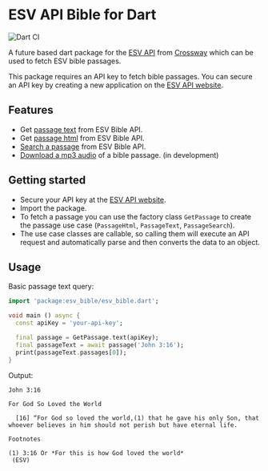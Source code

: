 # ESV API Bible for Dart

![Dart CI](https://github.com/arielmagbanua/esv_bible/actions/workflows/ci.yml/badge.svg)

A future based dart package for the [ESV API](https://api.esv.org/) from [Crossway](https://www.crossway.org/)
which can be used to fetch ESV bible passages.

This package requires an API key to fetch bible passages. You can secure an API key by creating a new application on the [ESV API website](https://api.esv.org/).

## Features
* Get [passage text](https://api.esv.org/docs/passage-text/) from ESV Bible API.
* Get [passage html](https://api.esv.org/docs/passage-html/) from ESV Bible API.
* [Search a passage](https://api.esv.org/docs/passage-search/) from ESV Bible API.
* [Download a mp3 audio](https://api.esv.org/docs/passage-audio/) of a bible passage. (in development)

## Getting started

* Secure your API key at the [ESV API website](https://api.esv.org/).
* Import the package.
* To fetch a passage you can use the factory class `GetPassage` to create the passage use case (`PassageHtml`, `PassageText`, `PassageSearch`).
* The use case classes are callable, so calling them will execute an API request and automatically parse and then converts the data to an object.

## Usage

Basic passage text query:
```dart
import 'package:esv_bible/esv_bible.dart';

void main () async {
  const apiKey = 'your-api-key';

  final passage = GetPassage.text(apiKey);
  final passageText = await passage('John 3:16');
  print(passageText.passages[0]);
}
```

Output:
```
John 3:16

For God So Loved the World

  [16] “For God so loved the world,(1) that he gave his only Son, that whoever believes in him should not perish but have eternal life.

Footnotes

(1) 3:16 Or *For this is how God loved the world*
 (ESV)
```
